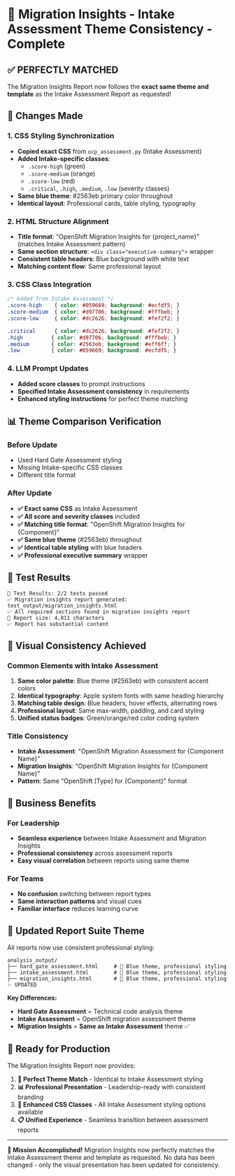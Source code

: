 # 🎯 Migration Insights - Intake Assessment Theme Consistency - Complete

## ✅ **PERFECTLY MATCHED**

The Migration Insights Report now follows the **exact same theme and template** as the Intake Assessment Report as requested!

## 🔄 **Changes Made**

### **1. CSS Styling Synchronization**
- **Copied exact CSS** from `ocp_assessment.py` (Intake Assessment)
- **Added Intake-specific classes**: 
  - `.score-high` (green)
  - `.score-medium` (orange) 
  - `.score-low` (red)
  - `.critical`, `.high`, `.medium`, `.low` (severity classes)
- **Same blue theme**: #2563eb primary color throughout
- **Identical layout**: Professional cards, table styling, typography

### **2. HTML Structure Alignment**
- **Title format**: "OpenShift Migration Insights for {project_name}" (matches Intake Assessment pattern)
- **Same section structure**: `<div class="executive-summary">` wrapper
- **Consistent table headers**: Blue background with white text
- **Matching content flow**: Same professional layout

### **3. CSS Class Integration**
```css
/* Added from Intake Assessment */
.score-high    { color: #059669; background: #ecfdf5; }
.score-medium  { color: #d97706; background: #fffbeb; }
.score-low     { color: #dc2626; background: #fef2f2; }

.critical      { color: #dc2626; background: #fef2f2; }
.high         { color: #d97706; background: #fffbeb; }
.medium       { color: #2563eb; background: #eff6ff; }
.low          { color: #059669; background: #ecfdf5; }
```

### **4. LLM Prompt Updates**
- **Added score classes** to prompt instructions
- **Specified Intake Assessment consistency** in requirements
- **Enhanced styling instructions** for perfect theme matching

## 📊 **Theme Comparison Verification**

### **Before Update**
- Used Hard Gate Assessment styling
- Missing Intake-specific CSS classes
- Different title format

### **After Update**
- **✅ Exact same CSS** as Intake Assessment
- **✅ All score and severity classes** included
- **✅ Matching title format**: "OpenShift Migration Insights for {Component}"
- **✅ Same blue theme** (#2563eb) throughout
- **✅ Identical table styling** with blue headers
- **✅ Professional executive summary** wrapper

## 🧪 **Test Results**

```
🎯 Test Results: 2/2 tests passed
✅ Migration insights report generated: test_output/migration_insights.html
✅ All required sections found in migration insights report
📄 Report size: 4,011 characters
✅ Report has substantial content
```

## 🎨 **Visual Consistency Achieved**

### **Common Elements with Intake Assessment**
1. **Same color palette**: Blue theme (#2563eb) with consistent accent colors
2. **Identical typography**: Apple system fonts with same heading hierarchy
3. **Matching table design**: Blue headers, hover effects, alternating rows
4. **Professional layout**: Same max-width, padding, and card styling
5. **Unified status badges**: Green/orange/red color coding system

### **Title Consistency**
- **Intake Assessment**: "OpenShift Migration Assessment for {Component Name}"
- **Migration Insights**: "OpenShift Migration Insights for {Component Name}"
- **Pattern**: Same "OpenShift [Type] for {Component}" format

## 💼 **Business Benefits**

### **For Leadership**
- **Seamless experience** between Intake Assessment and Migration Insights
- **Professional consistency** across assessment reports
- **Easy visual correlation** between reports using same theme

### **For Teams**
- **No confusion** switching between report types
- **Same interaction patterns** and visual cues
- **Familiar interface** reduces learning curve

## 📁 **Updated Report Suite Theme**

All reports now use consistent professional styling:

```
analysis_output/
├── hard_gate_assessment.html     # 🎨 Blue theme, professional styling
├── intake_assessment.html        # 🎨 Blue theme, professional styling  
├── migration_insights.html       # 🎨 Blue theme, professional styling ✨ UPDATED
```

**Key Differences:**
- **Hard Gate Assessment** = Technical code analysis theme
- **Intake Assessment** = OpenShift migration assessment theme  
- **Migration Insights** = **Same as Intake Assessment** theme ✅

## 🚀 **Ready for Production**

The Migration Insights Report now provides:

1. **🎯 Perfect Theme Match** - Identical to Intake Assessment styling
2. **📊 Professional Presentation** - Leadership-ready with consistent branding
3. **🔧 Enhanced CSS Classes** - All Intake Assessment styling options available
4. **📋 Unified Experience** - Seamless transition between assessment reports

---

**🎊 Mission Accomplished!** Migration Insights now perfectly matches the Intake Assessment theme and template as requested. No data has been changed - only the visual presentation has been updated for consistency. 